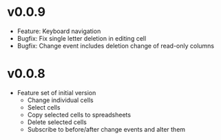 # v0.0.9

* Feature: Keyboard navigation
* Bugfix: Fix single letter deletion in editing cell
* Bugfix: Change event includes deletion change of read-only columns

# v0.0.8

* Feature set of initial version
  * Change individual cells
  * Select cells
  * Copy selected cells to spreadsheets
  * Delete selected cells
  * Subscribe to before/after change events and alter them
